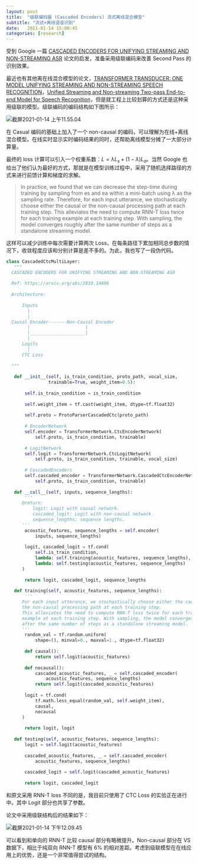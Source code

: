 ```yaml
---
layout: post
title:  "级联编码器 (Cascaded Encoders) 流式离线混合模型"
subtitle: "流式+离线语音识别"
date:   2021-01-14 15:00:45
categories: [research]
---
```


受到 Google 一篇  [CASCADED ENCODERS FOR UNIFYING STREAMING AND NON-STREAMING ASR](https://arxiv.org/abs/2010.14606) 论文的启发，准备采用级联编码来改善 Second Pass 的识别效果。

最近也有其他离在线混合模型的论文，[TRANSFORMER TRANSDUCER: ONE MODEL UNIFYING STREAMING AND NON-STREAMING SPEECH RECOGNITION](https://arxiv.org/abs/2010.03192)，[Unified Streaming and Non-streaming Two-pass End-to-end Model for Speech Recognition](https://arxiv.org/abs/2012.05481)，但是就工程上比较划算的方式还是这种采用级联的模型。级联编码的编码结构如下图所示：

![截屏2021-01-14 上午11.55.04](https://tva1.sinaimg.cn/large/008eGmZEgy1gmn33x8p35j30w00rqdjo.jpg)

在 Casual 编码的基础上加入了一个 non-causal 的编码，可以理解为在线+离线混合模型。在线实时显示实时编码结果的同时，还帮助离线模型分摊了一大部分计算量。

最终的 loss 计算可以引入一个权重系数：$L=λL_s +(1−λ)L_a$。当然 Google 也给出了他们认为最好的方式，那就是在模型训练过程中，采用了随机选择路径的方式来进行前馈计算和梯度的求解。

> In practice, we found that we can decrease the step-time during training by sampling from es and ea within a mini-batch using λ as the sampling rate. Therefore, for each input utterance, we stochastically choose either the causal or the non-causal processing path at each training step. This alleviates the need to compute RNN-T loss twice for each training example at each training step. With sampling, the model converges roughly after the same number of steps as a standalone streaming model.

这样可以减少训练中每次需要计算两次 Loss，在每条路径下累加相同总步数的情况下，收敛程度应该和分别计算是差不多的。为此，我也写了一段伪代码。

``` python
class CascadedCtcMultiLayer:
   """ 
  CASCADED ENCODERS FOR UNIFYING STREAMING AND NON-STREAMING ASR
​
  Ref: https://arxiv.org/abs/2010.14606
​
  Architecture:
​
      Inputs 
        |
        |             
  Causal Encoder-------Non-Causal Encoder
        |                     |
        |_____________________|
        |
      Logits
        |
      CTC Loss
​
  """
​
   def __init__(self, is_train_condition, proto_path, vocal_size,
                trainable=True, weight_item=0.5):
​
       self.is_train_condition = is_train_condition
​
       self.weight_item = tf.cast(weight_item, dtype=tf.float32)
​
       self.proto = ProtoParserCascadedCtc(proto_path)
​
       # EncoderNetwork
       self.encoder = TransformerNetwork.CtcEncoderNetwork(
           self.proto, is_train_condition, trainable)
​
       # LogitNetwork
       self.logit = TransformerNetwork.CtcLogitNetwork(
           self.proto, is_train_condition, trainable, vocal_size)
​
       # CascadedEncoders
       self.cascaded_encoder = TransformerNetwork.CascadedCtcEncoderNetwork(
           self.proto, is_train_condition, trainable)
​
   def __call__(self, inputs, sequence_lengths):
       '''
      @return:
          logit: Logit with causal network.
          cascaded_logit: Logit with non-causal network.
          sequence_lengths: sequence lengths.
      '''
       acoustic_features, sequence_lengths = self.encoder(
           inputs, sequence_lengths)
​
       logit, cascaded_logit = tf.cond(
           self.is_train_condition,
           lambda: self.training(acoustic_features, sequence_lengths),
           lambda: self.testing(acoustic_features, sequence_lengths)
      )
​
       return logit, cascaded_logit, sequence_lengths
​
   def training(self, acoustic_features, sequence_lengths):
       '''
      For each input utterance, we stochastically choose either the causal or 
      the non-causal processing path at each training step. 
      This alleviates the need to compute RNN-T loss twice for each training 
      example at each training step. With sampling, the model converges roughly 
      after the same number of steps as a standalone streaming model.
      '''
       random_val = tf.random.uniform(
           shape=(), minval=0., maxval=1., dtype=tf.float32)
​
       def causal():
           return self.logit(acoustic_features)
​
       def nocausal():
           cascaded_acoustic_features, _ = self.cascaded_encoder(
               acoustic_features, sequence_lengths)
           return self.logit(cascaded_acoustic_features)
​
       logit = tf.cond(
           tf.math.less_equal(random_val, self.weight_item),
           causal,
           nocausal
      )
​
       return logit, logit
​
   def testing(self, acoustic_features, sequence_lengths):
       logit = self.logit(acoustic_features)
​
       cascaded_acoustic_features, _ = self.cascaded_encoder(
           acoustic_features, sequence_lengths)
​
       cascaded_logit = self.logit(cascaded_acoustic_features)
​
       return logit, cascaded_logit
```

和原文采用 RNN-T loss 不同的是，我目前只使用了 CTC Loss 的实验正在进行中。其中 Logit 部分也共享了参数。

论文中采用级联结构后的结果如下：

![截屏2021-01-14 下午12.09.45](https://tva1.sinaimg.cn/large/008eGmZEgy1gmn3iwlblhj30v8084wfh.jpg)

可以看到和单向的 RNN-T 比较 causal 部分有略微提升。Non-causal 部分在 VS 数据下，相比于纯双向 RNN-T 模型有 6% 的相对差距。考虑到级联模型在在线应用上的优势，还是一个非常值得尝试的结构。

